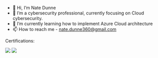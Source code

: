 - 👋 Hi, I’m Nate Dunne
- 👀 I’m a cybersecurity professional, currently focusing on Cloud cybersecurity. 
- 🌱 I’m currently learning how to implement Azure Cloud architecture
- 📫 How to reach me - nate.dunne360@gmail.com 

Certifications:

<img src="https://img.shields.io/badge/-Security%2B-FF0000?&style=for-the-badge&logo=CompTIA&logoColor=white" />
<img src="https://img.shields.io/badge/-SC%3A900%20Microsoft%20Certified%20Security%2C%20Compliance%2C%20and%20Identity%20Fundamentals-0078D4?&style=for-the-badge&logo=microsoft&logoColor=white" />



<!---
NateDunne/NateDunne is a ✨ special ✨ repository because its `README.md` (this file) appears on your GitHub profile.
You can click the Preview link to take a look at your changes.
--->
